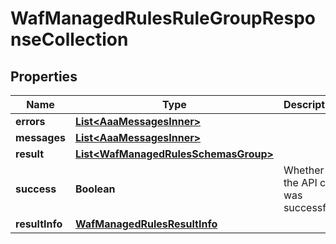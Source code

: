 

# WafManagedRulesRuleGroupResponseCollection


## Properties

| Name | Type | Description | Notes |
|------------ | ------------- | ------------- | -------------|
|**errors** | [**List&lt;AaaMessagesInner&gt;**](AaaMessagesInner.md) |  |  |
|**messages** | [**List&lt;AaaMessagesInner&gt;**](AaaMessagesInner.md) |  |  |
|**result** | [**List&lt;WafManagedRulesSchemasGroup&gt;**](WafManagedRulesSchemasGroup.md) |  |  |
|**success** | **Boolean** | Whether the API call was successful |  |
|**resultInfo** | [**WafManagedRulesResultInfo**](WafManagedRulesResultInfo.md) |  |  [optional] |



